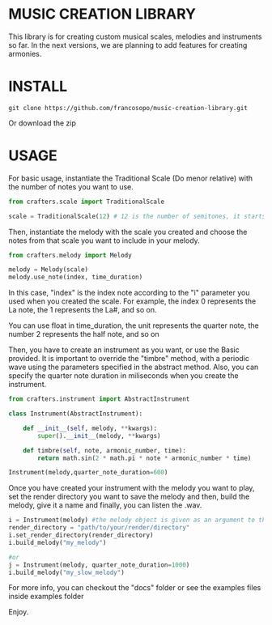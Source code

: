 # MUSIC CREATION LIBRARY
This library is for creating custom musical scales, melodies and instruments so far.
In the next versions, we are planning to add features for creating armonies.
# INSTALL
```shell
git clone https://github.com/francosopo/music-creation-library.git
```
Or download the zip

# USAGE
For basic usage, instantiate the Traditional Scale (Do menor relative) with the
number of notes you want to use.

```python
from crafters.scale import TraditionalScale

scale = TraditionalScale(12) # 12 is the number of semitones, it starts in La, according to the method "define_scale"
```

Then, instantiate the melody with the scale you created and choose the notes from that
scale you want to include in your melody. 

```python
from crafters.melody import Melody

melody = Melody(scale)
melody.use_note(index, time_duration)
```
In this case, "index" is the index note according to the "i" parameter you used when you created the scale. For example, the index 0 represents the La note, the 1 represents the La#, and so on.

You can use float in time_duration, the unit represents the quarter note, the number 2 represents the half note, and so on

Then, you have to create an instrument as you want, or use the Basic provided.
It is important to override the "timbre" method, with a periodic wave using the 
parameters specified in the abstract method. Also, you can specify the quarter note duration in miliseconds when you create the instrument.

```python
from crafters.instrument import AbstractInstrument

class Instrument(AbstractInstrument):

    def __init__(self, melody, **kwargs):
        super().__init__(melody, **kwargs)

    def timbre(self, note, armonic_number, time):
        return math.sin(2 * math.pi * note * armonic_number * time)

Instrument(melody,quarter_note_duration=600)
```

Once you have created your instrument with the melody you want to
play, set the render directory you want to save the melody and then, build the melody, give it a name and finally, you can listen the
.wav.

```python
i = Instrument(melody) #the melody object is given as an argument to the constructor
render_directory = "path/to/your/render/directory"
i.set_render_directory(render_directory)
i.build_melody("my_melody")

#or
j = Instrument(melody, quarter_note_duration=1000)
i.build_melody("my_slow_melody")
```

For more info, you can checkout the "docs" folder or see the examples files inside examples folder

Enjoy.